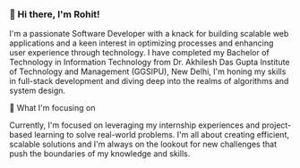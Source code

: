 ### 👋 Hi there, I'm Rohit!
I'm a passionate Software Developer with a knack for building scalable web applications and a keen interest in optimizing processes and enhancing user experience through technology. I have completed my Bachelor of Technology in Information Technology from Dr. Akhilesh Das Gupta Institute of Technology and Management (GGSIPU), New Delhi, I'm honing my skills in full-stack development and diving deep into the realms of algorithms and system design.

🔭 What I'm focusing on

Currently, I'm focused on leveraging my internship experiences and project-based learning to solve real-world problems. I'm all about creating efficient, scalable solutions and I'm always on the lookout for new challenges that push the boundaries of my knowledge and skills.





